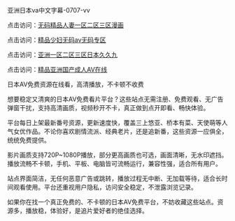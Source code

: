 
亚洲日本va中文字幕-0707-vv


点击访问：<a href="https://rtj-3zo.pages.dev/">无码精品人妻一区二区三区漫画</a>

点击访问：<a href="https://gsd-agv.pages.dev/">精品少妇无码av无码专区</a>

点击访问：<a href="https://bsdf-5f5.pages.dev/">亚洲一区二区三区日本久久九</a>

点击访问：<a href="https://fdhf-454.pages.dev/">精品亚洲国产成人AⅤ在线</a>



日本AV免费资源在线看，高清播放，不卡顿不收费

想要稳定又清爽的日本AV免费看片平台？这些站点无需注册、免费观看、无广告弹窗干扰，支持高清画质，视频秒开不卡，真正做到点开即看、畅快体验。

平台每日上架最新番号资源，更新速度快，覆盖三上悠亚、桥本有菜、天使萌等人气女优作品。不论你喜欢剧情流派、经典老片，还是追新番，这些资源一应俱全，统统免费提供。

影片画质支持720P~1080P播放，部分更高画质也可选，画面清晰，无水印遮挡。播放流畅不卡顿，手机、平板、电脑皆可流畅运行，兼容性强，适合所有用户。

站点界面简洁，无任何恶意广告或跳转，播放过程无中断、无加载等待，适合长时间观看使用。平台还重视用户隐私，访问安全稳定，不泄露浏览记录。

如果你在找一个真正免费的、不卡顿的日本AV免费平台，不妨收藏这些站点。资源多，播放稳，体验好，是追片爱好者的绝佳选择。


<span style="display:none;">[Canonical link](）</span>


